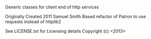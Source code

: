 Generic classes for client end of http services


Originally Created 2011 Samuel Smith
Based refactor of Patron to use requests instead of httplib2



See LICENSE.txt for Licensing details
Copyright (c) <2013> <Samuel M. Smith>
